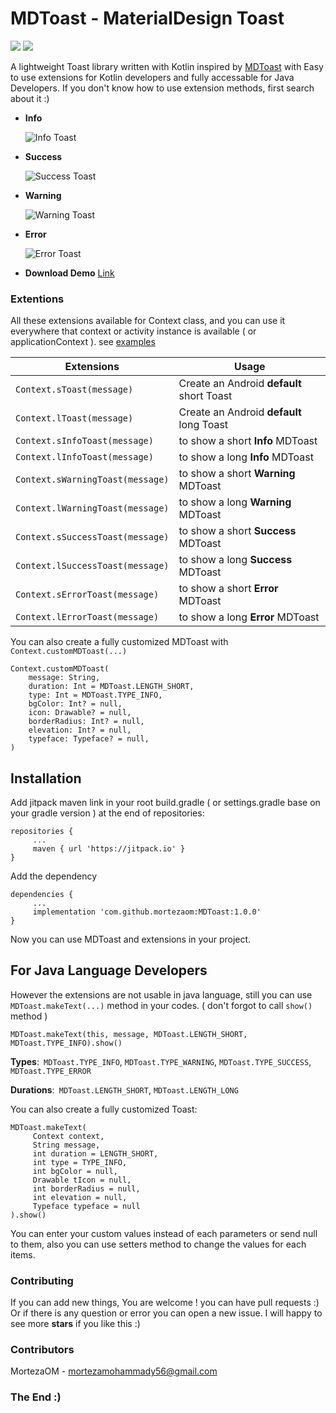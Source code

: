 # MDToast - MaterialDesign Toast

![](https://img.shields.io/github/stars/mortezaom/MDToast.svg) ![](https://img.shields.io/github/v/release/mortezaom/MDToast)

A lightweight Toast library written with Kotlin inspired by [MDToast](https://github.com/valdesekamdem/MaterialDesign-Toast "MDToast") with Easy to use extensions for Kotlin developers and fully accessable for Java Developers. If you don't know how to use extension methods, first search about it :)

* **Info**

    ![Info Toast](https://raw.githubusercontent.com/valdesekamdem/MaterialDesign-Toast/master/images/info.png)
* **Success**
    
    ![Success Toast](https://raw.githubusercontent.com/valdesekamdem/MaterialDesign-Toast/master/images/success.png)
* **Warning**

    ![Warning Toast](https://raw.githubusercontent.com/valdesekamdem/MaterialDesign-Toast/master/images/warning.png)
* **Error**
    
    ![Error Toast](https://raw.githubusercontent.com/valdesekamdem/MaterialDesign-Toast/master/images/error.png)

* **Download Demo** [Link](https://github.com/mortezaom/MDToast/blob/main/app/release/app-release.apk "Link")

### Extentions
All these extensions available for Context class, and you can use it everywhere that context or activity instance is available ( or applicationContext ). see [examples](https://github.com/mortezaom/MDToast/blob/main/app/src/main/java/dev/mortezaom/example/MainActivity.kt "examples")

Extensions  | Usage
------------- | -------------
`Context.sToast(message)`  | Create an Android **default** short Toast
`Context.lToast(message)`  | Create an Android **default** long Toast
`Context.sInfoToast(message)`  | to show a short **Info** MDToast
`Context.lInfoToast(message)`  | to show a long **Info** MDToast
`Context.sWarningToast(message)`  | to show a short **Warning** MDToast
`Context.lWarningToast(message)`  | to show a long **Warning** MDToast
`Context.sSuccessToast(message)`  | to show a short **Success** MDToast
`Context.lSuccessToast(message)`  | to show a long **Success** MDToast
`Context.sErrorToast(message)`  | to show a short **Error** MDToast
`Context.lErrorToast(message)`  | to show a long **Error** MDToast

You can also create a fully customized MDToast with `Context.customMDToast(...)`

```
Context.customMDToast(
    message: String,
    duration: Int = MDToast.LENGTH_SHORT,
    type: Int = MDToast.TYPE_INFO,
    bgColor: Int? = null,
    icon: Drawable? = null,
    borderRadius: Int? = null,
    elevation: Int? = null,
    typeface: Typeface? = null,
)
```

## Installation
Add jitpack maven link in your root build.gradle ( or settings.gradle base on your gradle version ) at the end of repositories:
```
repositories {
     ...
     maven { url 'https://jitpack.io' }
}
```
Add the dependency
```
dependencies {
     ...
     implementation 'com.github.mortezaom:MDToast:1.0.0'
}
```
Now you can use MDToast and extensions in your project.

## For Java Language Developers

However the extensions are not usable in java language, still you can use `MDToast.makeText(...)` method in your codes. ( don't forgot to call `show()` method  )

```
MDToast.makeText(this, message, MDToast.LENGTH_SHORT, MDToast.TYPE_INFO).show()
```
**Types**:` MDToast.TYPE_INFO`, `MDToast.TYPE_WARNING`, `MDToast.TYPE_SUCCESS`, `MDToast.TYPE_ERROR`

**Durations**:` MDToast.LENGTH_SHORT`, `MDToast.LENGTH_LONG`

You can also create a fully customized Toast:
```
MDToast.makeText(
     Context context,
     String message,
     int duration = LENGTH_SHORT,      
     int type = TYPE_INFO,
     int bgColor = null,
     Drawable tIcon = null,
     int borderRadius = null,
     int elevation = null,
     Typeface typeface = null
).show()
```
You can enter your custom values instead of each parameters or send null to them, also you can use setters method to change the values for each items.


### Contributing
If you can add new things, You are welcome ! you can have pull requests :)
Or if there is any question or error you can open a new issue.
I will happy to see more **stars** if you like this :)

### Contributors
MortezaOM - mortezamohammady56@gmail.com

### The End :)
